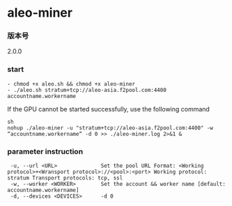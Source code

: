 #  aleo-miner

### 版本号

2.0.0

### start

```
- chmod +x aleo.sh && chmod +x aleo-miner
- ./aleo.sh stratum+tcp://aleo-asia.f2pool.com:4400 accountname.workername
```

If the GPU cannot be started successfully, use the following command

```
sh
nohup ./aleo-miner -u "stratum+tcp://aleo-asia.f2pool.com:4400" -w “accountname.workername“ -d 0 >> ./aleo-miner.log 2>&1 &
```

### parameter instruction

```
 -u, --url <URL>              Set the pool URL Format: <Working protocol>+<Wransport protocol>://<pool>:<port> Working protocol: stratum Transport protocols: tcp, ssl
 -w, --worker <WORKER>        Set the account && worker name [default: accountname.workername]
 -d, --devices <DEVICES>      -d 0
```

